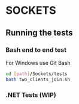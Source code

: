 # SOCKETS

## Running the tests

### Bash end to end test
For Windows use Git Bash
```bash
cd [path]/Sockets/tests
bash two_clients_join.sh
```

### .NET Tests (WIP)